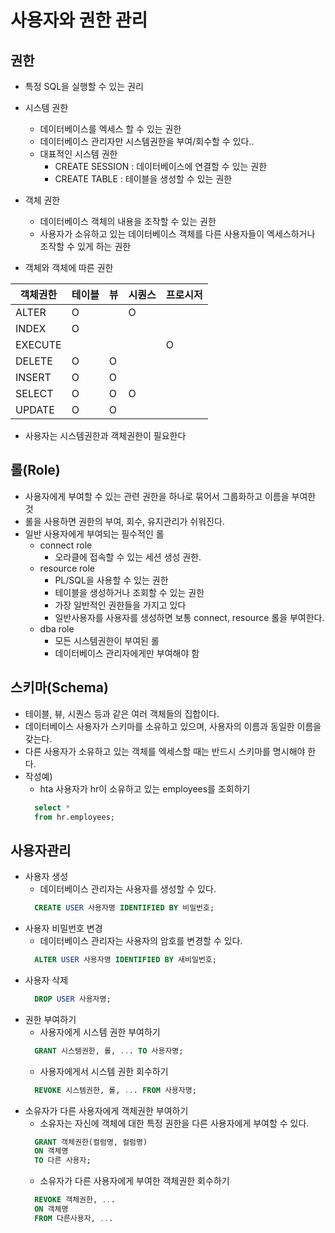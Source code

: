 # 사용자와 권한 관리
## 권한
- 특정 SQL을 실행할 수 있는 권리
- 시스템 권한
  + 데이터베이스를 엑세스 할 수 있는 권한
  + 데이터베이스 관리자만 시스템권한을 부여/회수할 수 있다..
  + 대표적인 시스템 권한
    * CREATE SESSION : 데이터베이스에 연결할 수 있는 권한
    * CREATE TABLE   : 테이블을 생성할 수 있는 권한
- 객체 권한
  + 데이터베이스 객체의 내용을 조작할 수 있는 권한
  + 사용자가 소유하고 있는 데이터베이스 객체를 다른 사용자들이 엑세스하거나 조작할 수 있게 하는 권한

- 객체와 객체에 따른 권한

|객체권한 | 테이블 | 뷰 | 시퀀스 | 프로시저
| --- | --- | --- | --- | --- |
| ALTER| O | | O | |
| INDEX | O | | | |
| EXECUTE | | | | O |
| DELETE | O | O | | |
| INSERT | O | O | | |
| SELECT | O | O | O | |
| UPDATE | O | O | | |
- 사용자는 시스템권한과 객체권한이 필요한다

## 롤(Role)
- 사용자에게 부여할 수 있는 관련 권한을 하나로 묶어서 그룹화하고 이름을 부여한 것
- 롤을 사용하면 권한의 부여, 회수, 유지관리가 쉬워진다.
- 일반 사용자에게 부여되는 필수적인 롤
  + connect role
    * 오라클에 접속할 수 있는 세션 생성 권한.
  + resource role
    * PL/SQL을 사용할 수 있는 권한
    * 테이블을 생성하거나 조회할 수 있는 권한
    * 가장 일반적인 권한들을 가지고 있다
    * 일반사용자를 사용자를 생성하면 보통 connect, resource 롤을 부여한다.
  + dba role
    * 모든 시스템권한이 부여된 롤
    * 데이터베이스 관리자에게만 부여해야 함

## 스키마(Schema)
- 테이블, 뷰, 시퀀스 등과 같은 여러 객체들의 집합이다.
- 데이터베이스 사용자가 스키마를 소유하고 있으며, 사용자의 이름과 동일한 이름을 갖는다.
- 다른 사용자가 소유하고 있는 객체를 엑세스할 때는 반드시 스키마를 명시해야 한다.
- 작성예)
  + hta 사용자가 hr이 소유하고 있는 employees를 조회하기
  ```sql
    select *
    from hr.employees;
	```

## 사용자관리
- 사용자 생성
  + 데이터베이스 관리자는 사용자를 생성할 수 있다.
  ```sql
    CREATE USER 사용자명 IDENTIFIED BY 비밀번호;
  ```
- 사용자 비밀번호 변경
  + 데이터베이스 관리자는 사용자의 암호를 변경할 수 있다.
  ```sql
    ALTER USER 사용자명 IDENTIFIED BY 새비밀번호;
  ```
- 사용자 삭제
  ```sql
    DROP USER 사용자명;
  ```
- 권한 부여하기
  + 사용자에게 시스템 권한 부여하기
  ```sql
    GRANT 시스템권한, 롤, ... TO 사용자명;
  ```
  + 사용자에게서 시스템 권한 회수하기
  ```sql
    REVOKE 시스템권한, 롤, ... FROM 사용자명;
  ```
- 소유자가 다른 사용자에게 객체권한 부여하기
  + 소유자는 자신에 객체에 대한 특정 권한을 다른 사용자에게 부여할 수 있다.
  ```sql
    GRANT 객체권한(컬럼명, 컬럼명) 
    ON 객체명
    TO 다른 사용자;
  ```
  + 소유자가 다른 사용자에게 부여한 객체권한 회수하기
  ```sql
    REVOKE 객체권한, ...
    ON 객체명
    FROM 다른사용자, ...
  ```

